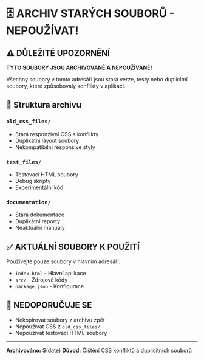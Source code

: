 # 🗄️ ARCHIV STARÝCH SOUBORŮ - NEPOUŽÍVAT!

## ⚠️ DŮLEŽITÉ UPOZORNĚNÍ
**TYTO SOUBORY JSOU ARCHIVOVANÉ A NEPOUŽÍVANÉ!**

Všechny soubory v tomto adresáři jsou stará verze, testy nebo duplicitní soubory, které způsobovaly konflikty v aplikaci.

## 📁 Struktura archivu

### `old_css_files/`
- Stará responzivní CSS s konflikty
- Duplikátní layout soubory
- Nekompatibilní responsive styly

### `test_files/`
- Testovací HTML soubory
- Debug skripty
- Experimentální kód

### `documentation/`
- Stará dokumentace
- Duplikátní reporty
- Neaktuální manuály

## ✅ AKTUÁLNÍ SOUBORY K POUŽITÍ

Používejte pouze soubory v hlavním adresáři:
- `index.html` - Hlavní aplikace
- `src/` - Zdrojové kódy
- `package.json` - Konfigurace

## 🚨 NEDOPORUČUJE SE
- Nekopírovat soubory z archivu zpět
- Nepoužívat CSS z `old_css_files/`
- Nepoužívat testovací HTML soubory

---
**Archivováno:** $(date)
**Důvod:** Čištění CSS konfliktů a duplicitních souborů
